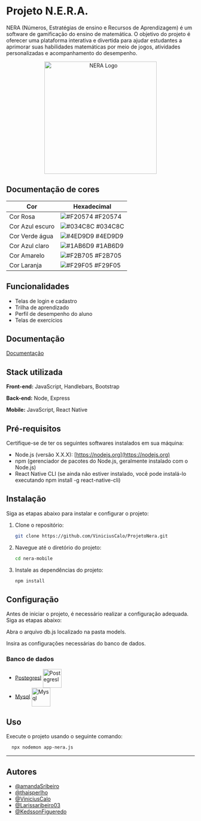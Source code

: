 # Projeto N.E.R.A.

NERA (Números, Estratégias de ensino e Recursos de Aprendizagem) é um software de gamificação do ensino de matemática. O objetivo do projeto é oferecer uma plataforma interativa e divertida para ajudar estudantes a aprimorar suas habilidades matemáticas por meio de jogos, atividades personalizadas e acompanhamento do desempenho.


<p align="center">
  <a href="/"><img src="./assets/Icone.png" alt="NERA Logo" style="width:300px"></a>
</p>

## Documentação de cores

| Cor               | Hexadecimal                                                |
| ----------------- | ---------------------------------------------------------------- |
| Cor Rosa      | ![#F20574](https://via.placeholder.com/10/F20574?text=+) #F20574 |
| Cor Azul escuro       | ![#034C8C](https://via.placeholder.com/10/034C8C?text=+) #034C8C |
| Cor Verde água       | ![#4ED9D9](https://via.placeholder.com/10/4ED9D9?text=+)  #4ED9D9 |
| Cor Azul claro      | ![ #1AB6D9](https://via.placeholder.com/10/1AB6D9?text=+)  #1AB6D9 |
| Cor Amarelo     | ![ #F2B705](https://via.placeholder.com/10/F2B705?text=+)  #F2B705 |
| Cor Laranja     | ![ #F29F05](https://via.placeholder.com/10/F29F05?text=+)  #F29F05 |

## Funcionalidades

- Telas de login e cadastro
- Trilha de aprendizado
- Perfil de desempenho do aluno
- Telas de exercícios


## Documentação

[Documentação](https://link-da-documentação)


## Stack utilizada

**Front-end:** JavaScript, Handlebars, Bootstrap

**Back-end:** Node, Express

**Mobile:** JavaScript, React Native


## Pré-requisitos

Certifique-se de ter os seguintes softwares instalados em sua máquina:

- Node.js (versão X.X.X): [https://nodejs.org](https://nodejs.org)
- npm (gerenciador de pacotes do Node.js, geralmente instalado com o Node.js)
- React Native CLI (se ainda não estiver instalado, você pode instalá-lo executando npm install -g react-native-cli)

## Instalação
Siga as etapas abaixo para instalar e configurar o projeto:

1. Clone o repositório:

    ```bash
    git clone https://github.com/ViniciusCalo/ProjetoNera.git
    ```

2. Navegue até o diretório do projeto:

    ```bash
    cd nera-mobile
    ```

3. Instale as dependências do projeto:

    ```bash
    npm install 
    ```

## Configuração

Antes de iniciar o projeto, é necessário realizar a configuração adequada. Siga as etapas abaixo:

Abra o arquivo db.js localizado na pasta models.

Insira as configurações necessárias do banco de dados.

### Banco de dados

- [Postegresl](./script/PostgreSQL.sql) <img align="center" alt="Postegresl" height="50" width="50" src="./public/img/postgresql-original.svg">
- [Mysql](./script/MySQL.sql) <img align="center" alt="Mysql" height="50" width="50" src="./public/img/mysql-original.svg">
    

## Uso
Execute o projeto usando o seguinte comando:

```bash
  npx nodemon app-nera.js
```

---
## Autores

- [@amandaSribeiro](https://github.com/amandaSribeiro)
- [@thaisperlho](https://github.com/thaisperlho)
- [@ViniciusCalo](https://github.com/ViniciusCalo)
- [@Larissaribeiro03](https://github.com/Larissaribeiro03)
- [@KedssonFigueredo](https://github.com/KedssonFigueredo)
